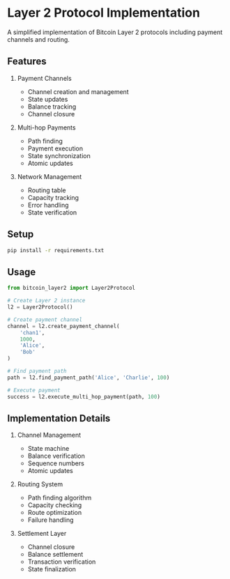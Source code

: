 # Layer 2 Protocol Implementation

A simplified implementation of Bitcoin Layer 2 protocols including payment channels and routing.

## Features

1. Payment Channels
   - Channel creation and management
   - State updates
   - Balance tracking
   - Channel closure

2. Multi-hop Payments
   - Path finding
   - Payment execution
   - State synchronization
   - Atomic updates

3. Network Management
   - Routing table
   - Capacity tracking
   - Error handling
   - State verification

## Setup

```bash
pip install -r requirements.txt
```

## Usage

```python
from bitcoin_layer2 import Layer2Protocol

# Create Layer 2 instance
l2 = Layer2Protocol()

# Create payment channel
channel = l2.create_payment_channel(
    'chan1',
    1000,
    'Alice',
    'Bob'
)

# Find payment path
path = l2.find_payment_path('Alice', 'Charlie', 100)

# Execute payment
success = l2.execute_multi_hop_payment(path, 100)
```

## Implementation Details

1. Channel Management
   - State machine
   - Balance verification
   - Sequence numbers
   - Atomic updates

2. Routing System
   - Path finding algorithm
   - Capacity checking
   - Route optimization
   - Failure handling

3. Settlement Layer
   - Channel closure
   - Balance settlement
   - Transaction verification
   - State finalization